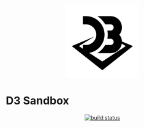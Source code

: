 <p align="center">
  <a href="https://revonia.github.io/d3-sandbox/" target="_blank">
    <img width="192" src="https://github.com/revonia/d3-sandbox/raw/master/docs/.vuepress/public/images/icon/d3-sandbox192.png" alt="logo">
  </a>
  <h1>D3 Sandbox</h1>
</p>

<p align="center">
  <a href="https://travis-ci.org/revonia/d3-sandbox"><img src="https://travis-ci.org/revonia/d3-sandbox.svg?branch=master" alt="build:status"></a>
</p>
